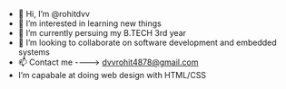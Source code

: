 - 👋 Hi, I’m @rohitdvv
- 👀 I’m interested in learning new things
- 🌱 I’m currently persuing my B.TECH 3rd year
- 💞️ I’m looking to collaborate on software development and embedded systems
- 📫 Contact me ----> dvvrohit4878@gmail.com
-  I’m capabale at doing web design with HTML/CSS


<!---
rohitdvv/rohitdvv is a ✨ special ✨ repository because its `README.md` (this file) appears on your GitHub profile.
You can click the Preview link to take a look at your changes.
--->
